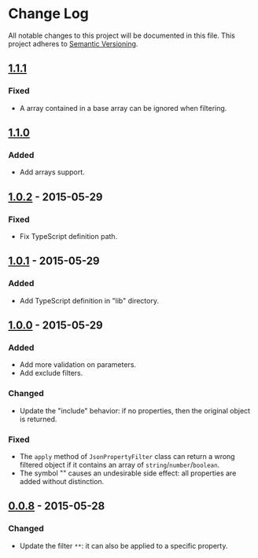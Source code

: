 # Change Log
All notable changes to this project will be documented in this file.
This project adheres to [Semantic Versioning](http://semver.org/).

## [1.1.1]
### Fixed
- A array contained in a base array can be ignored when filtering.

## [1.1.0]
### Added
- Add arrays support.

## [1.0.2] - 2015-05-29
### Fixed
- Fix TypeScript definition path.

## [1.0.1] - 2015-05-29
### Added
- Add TypeScript definition in "lib" directory.

## [1.0.0] - 2015-05-29
### Added
- Add more validation on parameters.
- Add exclude filters.

### Changed
- Update the "include" behavior: if no properties, then the original object is returned.

### Fixed
- The `apply` method of `JsonPropertyFilter` class can return a wrong filtered object if it contains an array of `string`/`number`/`boolean`.
- The symbol "" causes an undesirable side effect: all properties are added without distinction.

## [0.0.8] - 2015-05-28
### Changed
- Update the filter `**`: it can also be applied to a specific property.

[1.1.1]: https://github.com/cyrilschumacher/json-property-filter/compare/1.1.0...1.1.1
[1.1.0]: https://github.com/cyrilschumacher/json-property-filter/compare/1.0.2...1.1.0
[1.0.2]: https://github.com/cyrilschumacher/json-property-filter/compare/1.0.1...1.0.2
[1.0.1]: https://github.com/cyrilschumacher/json-property-filter/compare/1.0.0...1.0.1
[1.0.0]: https://github.com/cyrilschumacher/json-property-filter/compare/0.0.8...1.0.0
[0.0.8]: https://github.com/cyrilschumacher/json-property-filter/compare/0.0.6...0.0.8
